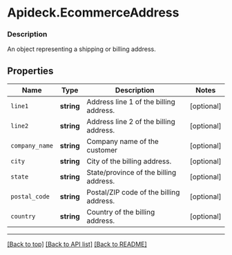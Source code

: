 # Apideck.EcommerceAddress

### Description

An object representing a shipping or billing address.

## Properties
Name | Type | Description | Notes
------------ | ------------- | ------------- | -------------
`line1` | **string** | Address line 1 of the billing address. | [optional] 
`line2` | **string** | Address line 2 of the billing address. | [optional] 
`company_name` | **string** | Company name of the customer | [optional] 
`city` | **string** | City of the billing address. | [optional] 
`state` | **string** | State/province of the billing address. | [optional] 
`postal_code` | **string** | Postal/ZIP code of the billing address. | [optional] 
`country` | **string** | Country of the billing address. | [optional] 





---

[[Back to top]](#) [[Back to API list]](../../../../README.md#documentation-for-api-endpoints) [[Back to README]](../../../../README.md)


